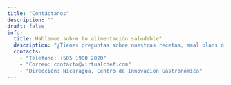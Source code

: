 ```yaml
---
title: "Contáctanos"
description: ""
draft: false
info:
  title: Hablemos sobre tu alimentación saludable"
  description: "¿Tienes preguntas sobre nuestras recetas, meal plans o cursos? Escríbenos y estaremos encantados de ayudarte a mejorar tu alimentación."
  contacts:
    - "Télefono: +505 1900 2020"
    - "Correo: contacto@virtualchef.com"
    - "Dirección: Nicaragua, Centro de Innovación Gastronómica"
---
```

